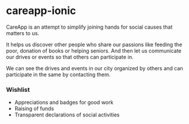 # careapp-ionic

CareApp is an attempt to simplify joining hands for social causes that matters to us.

It helps us discover other people who share our passions like feeding the poor, donation of books or helping seniors.
And then let us communicate our drives or events so that others can participate in.

We can see the drives and events in our city organized by others and can participate in the same by contacting them.

### Wishlist

* Appreciations and badges for good work
* Raising of funds
* Transparent declarations of social activities


